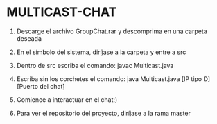 # MULTICAST-CHAT
1. Descarge el archivo GroupChat.rar y descomprima en una carpeta deseada 
2. En el símbolo del sistema, diríjase a la carpeta y entre a src
3. Dentro de src escriba el comando: javac Multicast.java 
4. Escriba sin los corchetes el comando: java Multicast.java [IP tipo D] [Puerto del chat] 
5. Comience a interactuar en el chat:) 

6. Para ver el repositorio del proyecto, diríjase a la rama master
